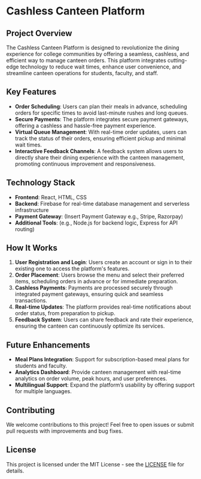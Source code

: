 # Cashless Canteen Platform

## Project Overview

The Cashless Canteen Platform is designed to revolutionize the dining experience for college communities by offering a seamless, cashless, and efficient way to manage canteen orders. This platform integrates cutting-edge technology to reduce wait times, enhance user convenience, and streamline canteen operations for students, faculty, and staff.

## Key Features

- **Order Scheduling**: Users can plan their meals in advance, scheduling orders for specific times to avoid last-minute rushes and long queues.
- **Secure Payments**: The platform integrates secure payment gateways, offering a cashless and hassle-free payment experience.
- **Virtual Queue Management**: With real-time order updates, users can track the status of their orders, ensuring efficient pickup and minimal wait times.
- **Interactive Feedback Channels**: A feedback system allows users to directly share their dining experience with the canteen management, promoting continuous improvement and responsiveness.

## Technology Stack

- **Frontend**: React, HTML, CSS
- **Backend**: Firebase for real-time database management and serverless infrastructure
- **Payment Gateway**: (Insert Payment Gateway e.g., Stripe, Razorpay)
- **Additional Tools**: (e.g., Node.js for backend logic, Express for API routing)

## How It Works

1. **User Registration and Login**: Users create an account or sign in to their existing one to access the platform's features.
2. **Order Placement**: Users browse the menu and select their preferred items, scheduling orders in advance or for immediate preparation.
3. **Cashless Payments**: Payments are processed securely through integrated payment gateways, ensuring quick and seamless transactions.
4. **Real-time Updates**: The platform provides real-time notifications about order status, from preparation to pickup.
5. **Feedback System**: Users can share feedback and rate their experience, ensuring the canteen can continuously optimize its services.

## Future Enhancements

- **Meal Plans Integration**: Support for subscription-based meal plans for students and faculty.
- **Analytics Dashboard**: Provide canteen management with real-time analytics on order volume, peak hours, and user preferences.
- **Multilingual Support**: Expand the platform’s usability by offering support for multiple languages.

## Contributing

We welcome contributions to this project! Feel free to open issues or submit pull requests with improvements and bug fixes.

## License

This project is licensed under the MIT License - see the [LICENSE](LICENSE) file for details.
